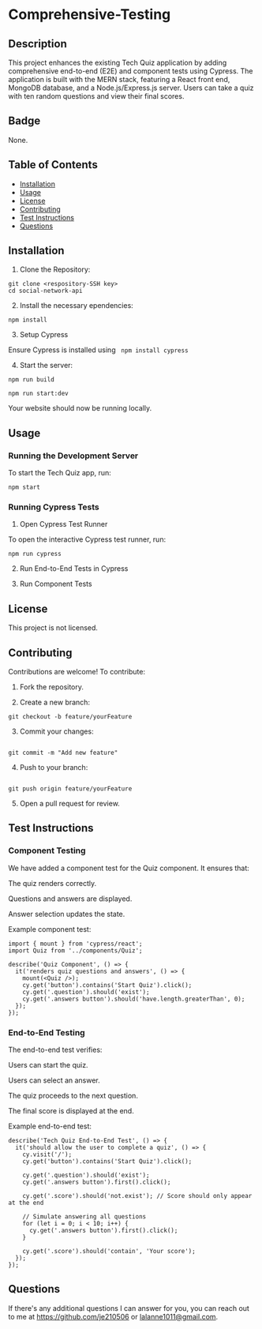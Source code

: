 # Comprehensive-Testing


## Description
This project enhances the existing Tech Quiz application by adding comprehensive end-to-end (E2E) and component tests using Cypress. The application is built with the MERN stack, featuring a React front end, MongoDB database, and a Node.js/Express.js server. Users can take a quiz with ten random questions and view their final scores.


## Badge
None.


## Table of Contents
- [Installation](#installation)
- [Usage](#usage)
- [License](#license)
- [Contributing](#contributing)
- [Test Instructions](#testinstructions)
- [Questions](#questions)
   

## Installation 
1. Clone the Repository:
```
git clone <respository-SSH key>
cd social-network-api
```

2. Install the necessary ependencies:
```
npm install
```

3. Setup Cypress

Ensure Cypress is installed using ``` npm install cypress```

4. Start the server:

```
npm run build

npm run start:dev
```

Your website should now be running locally.


## Usage 

### Running the Development Server

To start the Tech Quiz app, run:

```
npm start
```

### Running Cypress Tests

1. Open Cypress Test Runner

To open the interactive Cypress test runner, run:

```
npm run cypress 
```

2. Run End-to-End Tests in Cypress

3. Run Component Tests


## License 
This project is not licensed. 


## Contributing 
Contributions are welcome! To contribute:
1. Fork the repository.

2. Create a new branch:
```
git checkout -b feature/yourFeature
```

3. Commit your changes:
```

git commit -m "Add new feature"
```

4. Push to your branch:
```

git push origin feature/yourFeature
```

5. Open a pull request for review.


## Test Instructions 

### Component Testing

We have added a component test for the Quiz component. It ensures that:

The quiz renders correctly.

Questions and answers are displayed.

Answer selection updates the state.

Example component test:
```
import { mount } from 'cypress/react';
import Quiz from '../components/Quiz';

describe('Quiz Component', () => {
  it('renders quiz questions and answers', () => {
    mount(<Quiz />);
    cy.get('button').contains('Start Quiz').click();
    cy.get('.question').should('exist');
    cy.get('.answers button').should('have.length.greaterThan', 0);
  });
});
```

### End-to-End Testing

The end-to-end test verifies:

Users can start the quiz.

Users can select an answer.

The quiz proceeds to the next question.

The final score is displayed at the end.

Example end-to-end test:

```
describe('Tech Quiz End-to-End Test', () => {
  it('should allow the user to complete a quiz', () => {
    cy.visit('/');
    cy.get('button').contains('Start Quiz').click();
    
    cy.get('.question').should('exist');
    cy.get('.answers button').first().click();
    
    cy.get('.score').should('not.exist'); // Score should only appear at the end
    
    // Simulate answering all questions
    for (let i = 0; i < 10; i++) {
      cy.get('.answers button').first().click();
    }
    
    cy.get('.score').should('contain', 'Your score');
  });
});
```


## Questions 
If there's any additional questions I can answer for you, you can reach out to me at https://github.com/je210506 or [lalanne1011@gmail.com](mailto:lalanne1011@gmail.com}).
